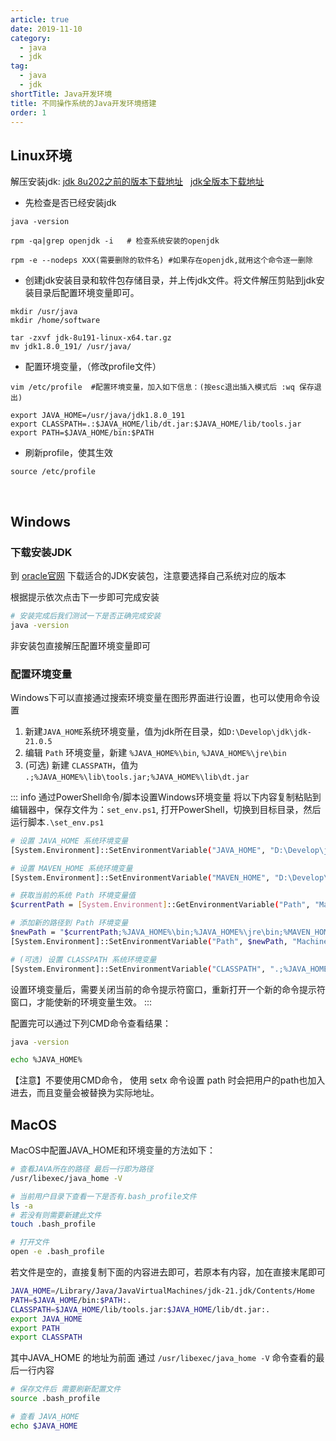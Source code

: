 ```yaml
---
article: true
date: 2019-11-10
category:
  - java
  - jdk
tag:
  - java
  - jdk
shortTitle: Java开发环境
title: 不同操作系统的Java开发环境搭建
order: 1
---
```


## Linux环境


解压安装jdk: [jdk 8u202之前的版本下载地址](https://www.oracle.com/java/technologies/javase/javase8-archive-downloads.html)   &nbsp;  [jdk全版本下载地址](https://www.oracle.com/java/technologies/oracle-java-archive-downloads.html)

- 先检查是否已经安装jdk

```shell
java -version

rpm -qa|grep openjdk -i   # 检查系统安装的openjdk

rpm -e --nodeps XXX(需要删除的软件名) #如果存在openjdk,就用这个命令逐一删除
```

- 创建jdk安装目录和软件包存储目录，并上传jdk文件。将文件解压剪贴到jdk安装目录后配置环境变量即可。

```shell
mkdir /usr/java
mkdir /home/software

tar -zxvf jdk-8u191-linux-x64.tar.gz
mv jdk1.8.0_191/ /usr/java/
```

- 配置环境变量，（修改profile文件）

```shell
vim /etc/profile  #配置环境变量，加入如下信息：(按esc退出插入模式后 :wq 保存退出)
```

```
export JAVA_HOME=/usr/java/jdk1.8.0_191
export CLASSPATH=.:$JAVA_HOME/lib/dt.jar:$JAVA_HOME/lib/tools.jar
export PATH=$JAVA_HOME/bin:$PATH
```

- 刷新profile，使其生效

```shell
source /etc/profile
```
<br>





## Windows

### 下载安装JDK

到 [oracle官网](https://www.oracle.com/java/technologies/downloads/) 下载适合的JDK安装包，注意要选择自己系统对应的版本


根据提示依次点击下一步即可完成安装

```bash
# 安装完成后我们测试一下是否正确完成安装
java -version
```

非安装包直接解压配置环境变量即可


### 配置环境变量

Windows下可以直接通过搜索环境变量在图形界面进行设置，也可以使用命令设置

1. 新建`JAVA_HOME`系统环境变量，值为jdk所在目录，如`D:\Develop\jdk\jdk-21.0.5`
2. 编辑 `Path` 环境变量，新建 `%JAVA_HOME%\bin`, `%JAVA_HOME%\jre\bin`
3. (可选) 新建 `CLASSPATH`，值为 `.;%JAVA_HOME%\lib\tools.jar;%JAVA_HOME%\lib\dt.jar`


::: info 通过PowerShell命令/脚本设置Windows环境变量
将以下内容复制粘贴到编辑器中，保存文件为：`set_env.ps1`, 打开PowerShell，切换到目标目录，然后运行脚本`.\set_env.ps1`
```bash
# 设置 JAVA_HOME 系统环境变量
[System.Environment]::SetEnvironmentVariable("JAVA_HOME", "D:\Develop\jdk\jdk-21.0.5", "Machine")

# 设置 MAVEN_HOME 系统环境变量
[System.Environment]::SetEnvironmentVariable("MAVEN_HOME", "D:\Develop\maven\apache-maven-3.8.8", "Machine")

# 获取当前的系统 Path 环境变量值
$currentPath = [System.Environment]::GetEnvironmentVariable("Path", "Machine")

# 添加新的路径到 Path 环境变量
$newPath = "$currentPath;%JAVA_HOME%\bin;%JAVA_HOME%\jre\bin;%MAVEN_HOME%\bin"
[System.Environment]::SetEnvironmentVariable("Path", $newPath, "Machine")

# (可选) 设置 CLASSPATH 系统环境变量
[System.Environment]::SetEnvironmentVariable("CLASSPATH", ".;%JAVA_HOME%\lib\tools.jar;%JAVA_HOME%\lib\dt.jar", "Machine")
```
设置环境变量后，需要关闭当前的命令提示符窗口，重新打开一个新的命令提示符窗口，才能使新的环境变量生效。
:::


配置完可以通过下列CMD命令查看结果：
```bash
java -version

echo %JAVA_HOME%
```

【注意】不要使用CMD命令， 使用 setx 命令设置 path 时会把用户的path也加入进去，而且变量会被替换为实际地址。


## MacOS

MacOS中配置JAVA_HOME和环境变量的方法如下：

```bash
# 查看JAVA所在的路径 最后一行即为路径
/usr/libexec/java_home -V

# 当前用户目录下查看一下是否有.bash_profile文件
ls -a
# 若没有则需要新建此文件
touch .bash_profile

# 打开文件
open -e .bash_profile
```

若文件是空的，直接复制下面的内容进去即可，若原本有内容，加在直接末尾即可

```bash
JAVA_HOME=/Library/Java/JavaVirtualMachines/jdk-21.jdk/Contents/Home
PATH=$JAVA_HOME/bin:$PATH:.
CLASSPATH=$JAVA_HOME/lib/tools.jar:$JAVA_HOME/lib/dt.jar:.
export JAVA_HOME
export PATH
export CLASSPATH
```
其中JAVA_HOME 的地址为前面 通过 `/usr/libexec/java_home -V` 命令查看的最后一行内容

```bash
# 保存文件后 需要刷新配置文件
source .bash_profile

# 查看 JAVA_HOME
echo $JAVA_HOME
```


